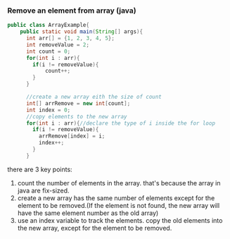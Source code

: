 ### Remove an element from array (java)

```java
public class ArrayExample{
    public static void main(String[] args){
      int arr[] = {1, 2, 3, 4, 5};
      int removeValue = 2;
      int count = 0;
      for(int i : arr){
        if(i != removeValue){
            count++;
        }
      }

      //create a new array eith the size of count
      int[] arrRemove = new int[count];
      int index = 0;
      //copy elements to the new array
      for(int i : arr){//declare the type of i inside the for loop
        if(i != removeValue){
          arrRemove[index] = i;
          index++;
        }
      }
```

there are 3 key points:

1. count the number of elements in the array. that's because the array in java are fix-sized.
2. create a new array has the same number of elements except for the element to be removed.(If the element is not found, the new array will have the same element number as the old array)
3. use an index variable to track the elements. copy the old elements into the new array, except for the element to be removed.

